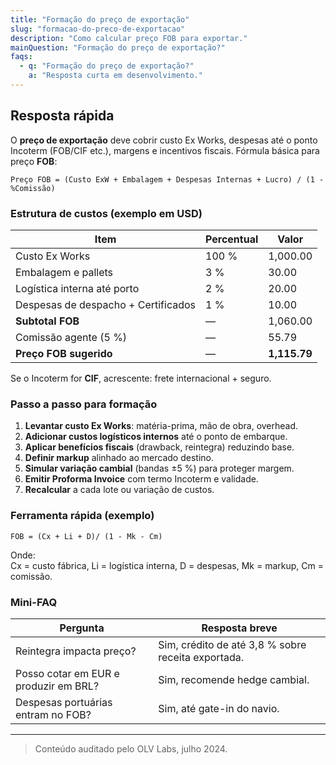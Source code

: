 ```yaml
---
title: "Formação do preço de exportação"
slug: "formacao-do-preco-de-exportacao"
description: "Como calcular preço FOB para exportar."
mainQuestion: "Formação do preço de exportação?"
faqs:
  - q: "Formação do preço de exportação?"
    a: "Resposta curta em desenvolvimento."
---
```


## Resposta rápida

O **preço de exportação** deve cobrir custo Ex Works, despesas até o ponto Incoterm (FOB/CIF etc.), margens e incentivos fiscais. Fórmula básica para preço **FOB**:

`Preço FOB = (Custo ExW + Embalagem + Despesas Internas + Lucro) / (1 - %Comissão)`

### Estrutura de custos (exemplo em USD)

| Item | Percentual | Valor |
| --- | --- | --- |
| Custo Ex Works | 100 % | 1,000.00 |
| Embalagem e pallets | 3 % | 30.00 |
| Logística interna até porto | 2 % | 20.00 |
| Despesas de despacho + Certificados | 1 % | 10.00 |
| **Subtotal FOB** | — | 1,060.00 |
| Comissão agente (5 %) | — | 55.79 |
| **Preço FOB sugerido** | — | **1,115.79** |

Se o Incoterm for **CIF**, acrescente: frete internacional + seguro.

### Passo a passo para formação

1. **Levantar custo Ex Works**: matéria-prima, mão de obra, overhead.  
2. **Adicionar custos logísticos internos** até o ponto de embarque.  
3. **Aplicar benefícios fiscais** (drawback, reintegra) reduzindo base.  
4. **Definir markup** alinhado ao mercado destino.  
5. **Simular variação cambial** (bandas ±5 %) para proteger margem.  
6. **Emitir Proforma Invoice** com termo Incoterm e validade.  
7. **Recalcular** a cada lote ou variação de custos.

### Ferramenta rápida (exemplo)

`FOB = (Cx + Li + D)/ (1 - Mk - Cm)`

Onde:  
Cx = custo fábrica, Li = logística interna, D = despesas, Mk = markup, Cm = comissão.

### Mini-FAQ

| Pergunta | Resposta breve |
| --- | --- |
| Reintegra impacta preço? | Sim, crédito de até 3,8 % sobre receita exportada. |
| Posso cotar em EUR e produzir em BRL? | Sim, recomende hedge cambial. |
| Despesas portuárias entram no FOB? | Sim, até gate-in do navio. |

---

> Conteúdo auditado pelo OLV Labs, julho 2024.
